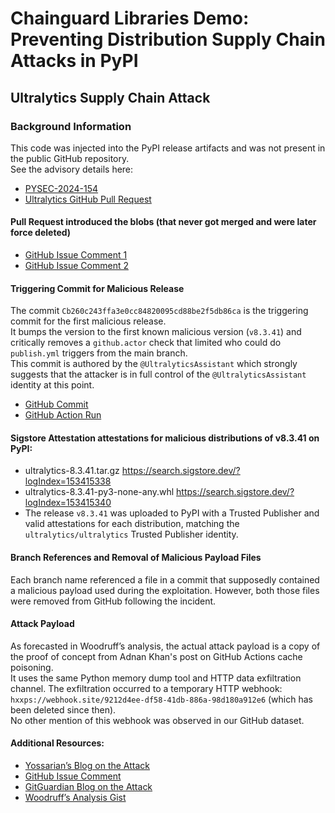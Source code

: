 # Chainguard Libraries Demo: Preventing Distribution Supply Chain Attacks in PyPI

## Ultralytics Supply Chain Attack

### Background Information

This code was injected into the PyPI release artifacts and was not present in the public GitHub repository.  
See the advisory details here:
- [PYSEC-2024-154](https://github.com/pypa/advisory-database/blob/main/vulns/ultralytics/PYSEC-2024-154.yaml#L12-L13)
- [Ultralytics GitHub Pull Request](https://github.com/ultralytics/ultralytics/pull/18020?ref=blog.gitguardian.com#issuecomment-2525180194)

#### Pull Request introduced the blobs (that never got merged and were later force deleted)
- [GitHub Issue Comment 1](https://github.com/ultralytics/ultralytics/issues/18027#issuecomment-2526084417)
- [GitHub Issue Comment 2](https://github.com/ultralytics/ultralytics/issues/18027#issuecomment-2520462686)

#### Triggering Commit for Malicious Release
The commit `Cb260c243ffa3e0cc84820095cd88be2f5db86ca` is the triggering commit for the first malicious release.  
It bumps the version to the first known malicious version (`v8.3.41`) and critically removes a `github.actor` check that limited who could do `publish.yml` triggers from the main branch.  
This commit is authored by the `@UltralyticsAssistant` which strongly suggests that the attacker is in full control of the `@UltralyticsAssistant` identity at this point.  
- [GitHub Commit](https://github.com/ultralytics/ultralytics/commit/cb260c243ffa3e0cc84820095cd88be2f5db86ca)
- [GitHub Action Run](https://github.com/ultralytics/ultralytics/actions/runs/12168072999/job/33938058724)

#### Sigstore Attestation attestations for malicious distributions of v8.3.41 on PyPI:
- ultralytics-8.3.41.tar.gz https://search.sigstore.dev/?logIndex=153415338
- ultralytics-8.3.41-py3-none-any.whl https://search.sigstore.dev/?logIndex=153415340
- The release `v8.3.41` was uploaded to PyPI with a Trusted Publisher and valid attestations for each distribution, matching the `ultralytics/ultralytics` Trusted Publisher identity.

#### Branch References and Removal of Malicious Payload Files
Each branch name referenced a file in a commit that supposedly contained a malicious payload used during the exploitation. However, both those files were removed from GitHub following the incident.

#### Attack Payload
As forecasted in Woodruff’s analysis, the actual attack payload is a copy of the proof of concept from Adnan Khan's post on GitHub Actions cache poisoning.  
It uses the same Python memory dump tool and HTTP data exfiltration channel. The exfiltration occurred to a temporary HTTP webhook:  
`hxxps://webhook.site/9212d4ee-df58-41db-886a-98d180a912e6` (which has been deleted since then).  
No other mention of this webhook was observed in our GitHub dataset.

#### Additional Resources:
- [Yossarian’s Blog on the Attack](https://blog.yossarian.net/2024/12/06/zizmor-ultralytics-injection?ref=blog.gitguardian.com)
- [GitHub Issue Comment](https://github.com/ultralytics/ultralytics/issues/18027#issuecomment-2520085978)
- [GitGuardian Blog on the Attack](https://blog.gitguardian.com/the-ultralytics-supply-chain-attack-connecting-the-dots-with-gitguardians-public-monitoring-data/)
- [Woodruff’s Analysis Gist](https://gist.github.com/woodruffw/7d6a07077842508b85008e0267f7f3bb)
